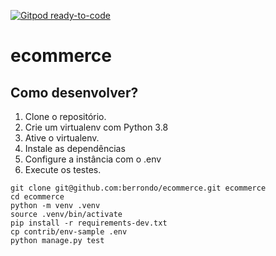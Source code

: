 [![Gitpod ready-to-code](https://img.shields.io/badge/Gitpod-ready--to--code-blue?logo=gitpod)](https://gitpod.io/#https://github.com/berrondo/ecommerce)

# ecommerce

## Como desenvolver?

1. Clone o repositório.
2. Crie um virtualenv com Python 3.8
3. Ative o virtualenv.
4. Instale as dependências
5. Configure a instância com o .env
6. Execute os testes.

```console
git clone git@github.com:berrondo/ecommerce.git ecommerce
cd ecommerce
python -m venv .venv
source .venv/bin/activate
pip install -r requirements-dev.txt
cp contrib/env-sample .env
python manage.py test
```
